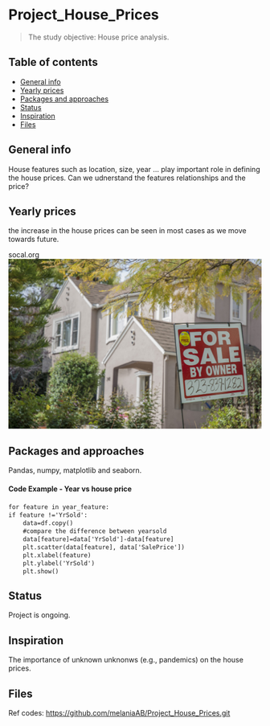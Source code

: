 # Project_House_Prices
> The study objective: House price analysis.


## Table of contents
* [General info](#general-info)
* [Yearly prices](#image)
* [Packages and approaches](#R)
* [Status](#status)
* [Inspiration](#inspiration)
* [Files](#files) 

## General info
House features such as location, size, year ... play important role in defining the house prices. Can we udnerstand the features relationships and the price?

## Yearly prices
the increase in the house prices can be seen in most cases as we move towards future.

socal.org
![Yearly prices](./Houses.jpg) 


## Packages and approaches
Pandas, numpy, matplotlib and seaborn.


#### Code Example - Year vs house price

	for feature in year_feature:
    if feature !='YrSold':
        data=df.copy()
        #compare the difference between yearsold 
        data[feature]=data['YrSold']-data[feature]
        plt.scatter(data[feature], data['SalePrice'])
        plt.xlabel(feature)
        plt.ylabel('YrSold')
        plt.show()
    
## Status
Project is ongoing.

## Inspiration
The importance of unknown unknonws (e.g., pandemics) on the house prices.

## Files 
Ref codes: https://github.com/melaniaAB/Project_House_Prices.git



